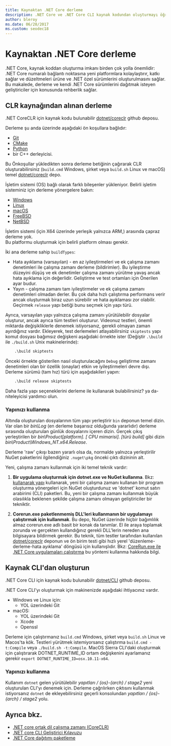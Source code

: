 ```yaml
---
title: Kaynaktan .NET Core derleme
description: .NET Core ve .NET Core CLI kaynak kodundan oluşturmayı öğrenin.
author: bleroy
ms.date: 06/28/2017
ms.custom: seodec18
---
```


# <a name="build-net-core-from-source"></a>Kaynaktan .NET Core derleme

.NET Core, kaynak koddan oluşturma imkanı birden çok yolla önemlidir: .NET Core numaralı bağlantı noktasına yeni platformlara kolaylaştırır, katkı sağlar ve düzeltmeleri ürüne ve .NET özel sürümlerini oluşturulmasını sağlar.
Bu makalede, derleme ve kendi .NET Core sürümlerini dağıtmak isteyen geliştiriciler için konusunda rehberlik sağlar.

## <a name="build-the-clr-from-source"></a>CLR kaynağından alınan derleme

.NET CoreCLR için kaynak kodu bulunabilir [dotnet/coreclr](https://github.com/dotnet/coreclr/) github deposu.

Derleme şu anda üzerinde aşağıdaki ön koşullara bağlıdır:

* [Git](https://git-scm.com/)
* [CMake](https://cmake.org/)
* [Python](https://www.python.org/)
* bir C++ derleyicisi.

Bu Önkoşullar yükledikten sonra derleme betiğinin çağırarak CLR oluşturabilirsiniz (`build.cmd` Windows, şirket veya `build.sh` Linux ve macOS) temel [dotnet/coreclr](https://github.com/dotnet/coreclr/) depo.

İşletim sistemi (OS) bağlı olarak farklı bileşenler yükleniyor. Belirli işletim sisteminiz için derleme yönergelere bakın:

* [Windows](https://github.com/dotnet/coreclr/blob/master/Documentation/building/windows-instructions.md)
* [Linux](https://github.com/dotnet/coreclr/blob/master/Documentation/building/linux-instructions.md)
* [macOS](https://github.com/dotnet/coreclr/blob/master/Documentation/building/osx-instructions.md)
* [FreeBSD](https://github.com/dotnet/coreclr/blob/master/Documentation/building/freebsd-instructions.md)
* [NetBSD](https://github.com/dotnet/coreclr/blob/master/Documentation/building/netbsd-instructions.md)

İşletim sistemi (için X64 üzerinde yerleşik yalnızca ARM,) arasında çapraz derleme yok.  
Bu platformu oluşturmak için belirli platform olması gerekir.  

İki ana derleme sahip `buildTypes`:

* Hata ayıklama (varsayılan) - en az iyileştirmeleri ve ek çalışma zamanı denetimleri ile çalışma zamanı derleme (bildirimler). Bu iyileştirme düzeyini düşüş ve ek denetimler çalışma zamanı yürütme yavaş ancak hata ayıklama için değerlidir. Geliştirme ve test ortamları için Önerilen ayar budur.
* Yayın - çalışma zamanı tam iyileştirmeler ve ek çalışma zamanı denetimleri olmadan derler. Bu çok daha hızlı çalıştırma performans verir ancak oluşturmak biraz uzun sürebilir ve hata ayıklaması zor olabilir. Geçirmek `release` yapı betiği bunu seçmek için yapı türü.

Ayrıca, varsayılan yapı yalnızca çalışma zamanı yürütülebilir dosyalar oluşturur, ancak ayrıca tüm testleri oluşturur.
Videonuz testleri, önemli miktarda değişikliklerle denemek istiyorsanız, gerekli olmayan zaman ayırdığınız vardır.
Ekleyerek, test derlemeleri atlayabilirsiniz `skiptests` yapı komut dosyası bağımsız değişkeni aşağıdaki örnekte ister (Değiştir `.\build` ile `./build.sh` Unix makinelerinde):

```bat
    .\build skiptests
```

Önceki örnekte gösterilen nasıl oluşturulacağını `Debug` geliştirme zamanı denetimleri olan bir özellik (onaylar) etkin ve iyileştirmeleri devre dışı. Derleme sürümü (tam hız) türü için aşağıdakileri yapın:

```bat
    .\build release skiptests
```

Daha fazla yapı seçeneklerini derleme ile kullanarak bulabilirsiniz? ya da-niteleyicisi yardımcı olun.

### <a name="using-your-build"></a>Yapınızı kullanma

Altında oluşturulan dosyalarının tüm yapı yerleştirir `bin` deponun temel dizin.
Var olan bir *bin\Log* (en derleme başarısız olduğunda yararlıdır) derleme sırasında oluşturulan günlük dosyalarını içeren dizin.
Gerçek çıkış yerleştirilen bir *bin\Product\[platform]. [ CPU mimarisi]. [türü build]*  gibi dizin *bin\Product\Windows_NT.x64.Release*.

Derleme 'raw' çıkışı bazen yararlı olsa da, normalde yalnızca yerleştirilir NuGet paketlerini ilgilendiğiniz `.nuget\pkg` önceki çıktı dizininin alt.

Yeni, çalışma zamanı kullanmak için iki temel teknik vardır:

 1. **Bir uygulama oluşturmak için dotnet.exe ve NuGet kullanma**.
    Bkz: [kullanarak yapı](https://github.com/dotnet/coreclr/blob/master/Documentation/workflow/UsingYourBuild.md) kullanarak, yeni bir çalışma zamanı kullanan bir program oluşturma yönergeleri için NuGet oluşturdunuz ve 'dotnet' komut satırı arabirimi (CLI) paketleri. Bu, yeni bir çalışma zamanı kullanmak büyük olasılıkla beklenen şekilde çalışma zamanı olmayan geliştiriciler bir tekniktir.

 2. **Corerun.exe paketlenmemiş DLL'leri kullanmanın bir uygulamayı çalıştırmak için kullanmak**.
    Bu depo, NuGet üzerinde hiçbir bağımlılık almaz corerun.exe adlı basit bir konak da tanımlar.
    El ile araya toplamak zorunda ve gerçekten kullandığınız gerekli DLL'lerin nereden ana bilgisayara bildirmek gerekir.
    Bu teknik, tüm testler tarafından kullanılan [dotnet/coreclr](https://github.com/dotnet/coreclr) deponun ve ön birim testi gibi hızlı yerel 'düzenleme-derleme-hata ayıklama' döngüsü için kullanışlıdır.
    Bkz: [CoreRun.exe ile .NET Core uygulamaları çalıştırma](https://github.com/dotnet/coreclr/blob/master/Documentation/workflow/UsingCoreRun.md) bu yöntemi kullanma hakkında bilgi.

## <a name="build-the-cli-from-source"></a>Kaynak CLI'dan oluşturun

.NET Core CLI için kaynak kodu bulunabilir [dotnet/CLI](https://github.com/dotnet/cli/) github deposu.

.NET Core CLI'yı oluşturmak için makinenizde aşağıdaki ihtiyacınız vardır.

* Windows ve Linux için:
  * YOL üzerindeki Git
* macOS:
  * YOL üzerindeki Git
  * Xcode
  * Openssl

Derleme için çalıştırmanız `build.cmd` Windows, şirket veya `build.sh` Linux ve Macos'ta kök. Testleri yürütmek istemiyorsanız çalıştırma `build.cmd -t:Compile` veya `./build.sh -t:Compile`. MacOS Sierra CLI'daki oluşturmak için çalıştırarak DOTNET_RUNTIME_ID ortam değişkenini ayarlamanız gerekir `export DOTNET_RUNTIME_ID=osx.10.11-x64`.

### <a name="using-your-build"></a>Yapınızı kullanma

Kullanım `dotnet` gelen yürütülebilir *yapıtları / {os}-{arch} / stage2* yeni oluşturulan CLI'yı denemek için. Derleme çağrılırken çıktısını kullanmak istiyorsanız `dotnet` de ekleyebilirsiniz geçerli konsolundan *yapıtları / {os}-{arch} / stage2* yolu.

## <a name="see-also"></a>Ayrıca bkz.

- [.NET core ortak dil çalışma zamanı (CoreCLR)](https://github.com/dotnet/coreclr/blob/master/README.md)
- [.NET core CLI Geliştirici Kılavuzu](https://github.com/dotnet/cli/blob/master/Documentation/project-docs/developer-guide.md)
- [.NET Core dağıtımı paketleme](./distribution-packaging.md)
